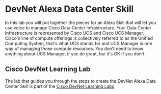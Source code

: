 # DevNet Alexa Data Center Skill

In this lab you will put together the pieces for an Alexa Skill that will let you use voice to manage Cisco Data Center Infrastructure. Your Data Center Infrastructure is represented by Cisco UCS and Cisco UCS Manager. Cisco's line of compute offerings is collectively referred to as the Unified Computing System, that's what UCS stands for and UCS Manager is one way of managing those compute resources. You don't need to know anything about UCS Manager, if you do great, but it's OK if you don't.

## Cisco DevNet Learning Lab

The lab that guides you through the steps to create the DevNet Alexa Data Center Skill is part of the [Cisco DevNet Learning Labs](https://learninglabs.cisco.com/lab/devnet-alexa-lab/step/1)
